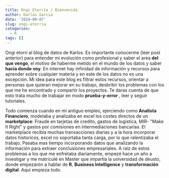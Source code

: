 ```yaml
---
title: Ongi Etorria / Bienvenida
author: Karlos Garcia
date: '2019-09-07'
slug: ongi-etorria
categories:
  - R
tags: []
---
```


Ongi etorri al blog de datos de Karlos. Es importante conocerme (leer post anterior) para entender mi evolución como profesional y saber el area **del que vengo**, el motivo de haberme metido en el mundo de los datos y saber **hacía donde voy**. En internet hay infinidad de información y recursos para aprender sobre cualquier materia y en este de los datos no es una excepción. Mi idea para este blog es filtrar estos recursos, orientar a personas que quieran mejorar en su trabajo, desbribir los problemas con los que me he encontrado y compartir los proyectos. Te daras cuenta de que esto trata mucho de trabajar en modo **prueba-y-error** , leer y seguir tutoriales.

Todo comienza cuando en mi antiguo empleo, ejerciendo como **Analista Financiero**, modelaba y analizaba en excel los costes directos de un **marketplace**: Fraude en tarjetas de credito, gastos de logistica, MIR- "Make It Right" y gastos por comisiones en intermediaciones bancarías. El marketplace recibía muchas transacciones diarias y a la hora incorporar datos historicos, excel no soportaba tanta carga, por lo que ralentizaba el trabajo. Pasaba mas tiempo incorporando datos que analizando la información para extraer conclusiones empresariales. A raíz de estos problemas a los que me enfretaba diariamente, empezé hace un año a investigar y me matriculé en Master que impartía la universidad de deusto, donde empezarón a hablar de **R**, **Business Intelligence** y **transformación digital**. Aquí empieza todo.



